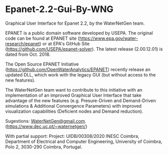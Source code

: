 # Epanet-2.2-Gui-By-WNG
Graphical User Interface for Epanet 2.2, by the WaterNetGen team.

EPANET is a public domain software developed by USEPA. The original code can be found at EPANET site (https://www.epa.gov/water-research/epanet) or at EPA's GitHub Site (https://github.com/USEPA/epanet-solver). The latest release (2.00.12.01) is dated from Oct. 2018.

The Open Source EPANET Initiative (https://github.com/OpenWaterAnalytics/EPANET) recently release an updated DLL, which work with the legacy GUI (but without access to the new features).

The WaterNetGen team want to contribute to this initiative with an implementation of an improved Graphical User Interface that take advantage of the new features (e.g. Presure-Driven and Demand-Driven simulations & Additional Convergence Parameters) with improved visualization capabilities (Deficient nodes and Demand reduction).

Sugestions: WaterNetGen@gmail.com. (https://www.dec.uc.pt/~waternetgen/)

With partial support:
Project: UIDB/00308/2020
INESC Coimbra, Department of Electrical and Computer Engineering, University of Coimbra, Polo 2, 3030-290 Coimbra, Portugal.


